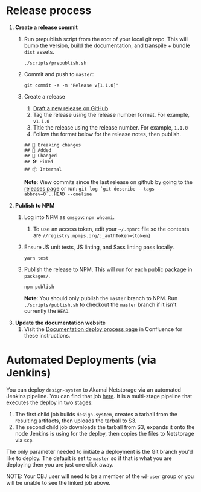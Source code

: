 # Release process

1. **Create a release commit**
   1. Run prepublish script from the root of your local git repo. This will bump the version, build the documentation, and transpile + bundle `dist` assets.
      ```
      ./scripts/prepublish.sh
      ```
   
   1. Commit and push to `master`:
      ```
      git commit -a -m "Release v[1.1.0]"
      ```
   1. Create a release
      1. [Draft a new release on GitHub](https://github.com/CMSgov/design-system/releases/new)
      1. Tag the release using the release number format. For example, `v1.1.0`
      1. Title the release using the release number. For example, `1.1.0`
      1. Follow the format below for the release notes, then publish.

      ```
      ## 🚨 Breaking changes
      ## 🚀 Added
      ## 💅 Changed
      ## 🛠 Fixed
      ## 📦 Internal
      ```

      **Note**: View commits since the last release on github by going to the [releases page](https://github.com/CMSgov/design-system/releases) or run: ```git log `git describe --tags --abbrev=0`..HEAD --oneline```
1. **Publish to NPM**
   1. Log into NPM as `cmsgov`: `npm whoami`.
      1. To use an access token, edit your `~/.npmrc` file so the contents are `//registry.npmjs.org/:_authToken={token}`
   1. Ensure JS unit tests, JS linting, and Sass linting pass locally.
      ```
      yarn test
      ```
   1. Publish the release to NPM. This will run for each public package in `packages/`.
      ```
      npm publish
      ```
   
      **Note**: You should only publish the `master` branch to NPM. Run `./scripts/publish.sh` to checkout the `master` branch      if it isn't currently the `HEAD`.
1. **Update the documentation website**
   1. Visit the [Documentation deploy process page](https://confluence.cms.gov/display/HCDSG/Documentation+deploy+proces) in Confluence for these instructions.

# Automated Deployments (via Jenkins)

You can deploy `design-system` to Akamai Netstorage via an automated Jenkins pipeline.  You can find that job [here](https://cloudbeesjenkins.cms.gov/prod-master/job/wds/job/Design%20System/job/Deploy%20design-system/).  It is a multi-stage pipeline that executes the deploy in two stages:

1. The first child job builds `design-system`, creates a tarball from the resulting artifacts, then uploads the tarball to S3.
2. The second child job downloads the tarball from S3, expands it onto the node Jenkins is using for the deploy, then copies the files to Netstorage via `scp`.

The only parameter needed to initiate a deployment is the Git branch you'd like to deploy.  The default is set to `master` so if that is what you are deploying then you are just one click away.

NOTE: Your CBJ user will need to be a member of the `wd-user` group or you will be unable to see the linked job above.
